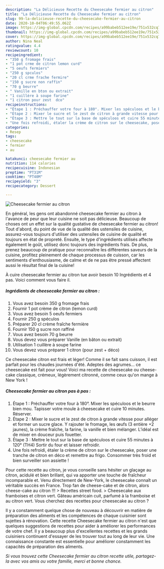 ```yaml
---
description: "La Délicieuse Recette du Cheesecake fermier au citron"
title: "La Délicieuse Recette du Cheesecake fermier au citron"
slug: 99-la-delicieuse-recette-du-cheesecake-fermier-au-citron
date: 2020-10-04T06:49:55.062Z
image: https://img-global.cpcdn.com/recipes/a99babeb512ee19e/751x532cq70/cheesecake-fermier-au-citron-photo-principale-de-la-recette.jpg
thumbnail: https://img-global.cpcdn.com/recipes/a99babeb512ee19e/751x532cq70/cheesecake-fermier-au-citron-photo-principale-de-la-recette.jpg
cover: https://img-global.cpcdn.com/recipes/a99babeb512ee19e/751x532cq70/cheesecake-fermier-au-citron-photo-principale-de-la-recette.jpg
author: Nina Neal
ratingvalue: 4.4
reviewcount: 10
recipeingredient:
- "350 g fromage frais"
- "1 pot crme de citron lemon curd"
- "5 oeufs fermiers"
- "250 g spculos"
- "20 cl crme frache fermire"
- "150 g sucre non raffin"
- "70 g beurre"
- " Vanille en bton ou extrait"
- "1 cuillère à soupe farine"
- "1 citron pour zest  dco"
recipeinstructions:
- "Étape 1 : Préchauffer votre four à 180°. Mixer les spéculoos et le beurre bien mou. Tapisser votre moule à cheesecake et cuire 10 minutes. Réserver."
- "Étape 2 : Mixer le sucre et le zest de citron à grande vitesse pour alléger et former un sucre glace. Y rajouter le fromage, les œufs (3 entière +2 jaunes), la crème fraîche, la farine, la vanille et bien mélanger. L’idéal est de mixer en douceur puis fouetter."
- "Étape 3 : Mettre le tout sur la base de spéculoos et cuire 55 minutes à 120° (TH4) Sortir du four et laisser refroidir."
- "Une fois refroidi, étaler la crème de citron sur le cheesecake, poser une tranche de citron en déco et remettre au frigo. Consommer très froid et bien surveiller son assiette !"
categories:
- Resep
tags:
- cheesecake
- fermier
- au

katakunci: cheesecake fermier au 
nutrition: 114 calories
recipecuisine: Indonesian
preptime: "PT31M"
cooktime: "PT40M"
recipeyield: "3"
recipecategory: Dessert

---
```



![Cheesecake fermier au citron](https://img-global.cpcdn.com/recipes/a99babeb512ee19e/751x532cq70/cheesecake-fermier-au-citron-photo-principale-de-la-recette.jpg)

En général, les gens ont abandonné cheesecake fermier au citron à l'avance de peur que leur cuisine ne soit pas délicieuse. Beaucoup de choses ont un effet sur la qualité gustative de cheesecake fermier au citron! Tout d'abord, du point de vue de la qualité des ustensiles de cuisine, assurez-vous toujours d'utiliser des ustensiles de cuisine de qualité et toujours en état de propreté. Ensuite, le type d'ingrédients utilisés affecte également le goût, utilisez donc toujours des ingrédients frais. De plus, prenez beaucoup de pratique pour reconnaître les différentes saveurs de la cuisine, profitez pleinement de chaque processus de cuisson, car les sentiments d'enthousiasme, de calme et de ne pas être pressé affectent aussi le résultat final de la cuisine!

<!--inarticleads1-->

À cuire cheesecake fermier au citron tue avoir besoin 10 Ingrédients et 4 pas. Voici comment vous faire il.

##### Ingrédients de cheesecake fermier au citron :

1. Vous avez besoin 350 g fromage frais
1. Fournir 1 pot crème de citron (lemon curd)
1. Vous avez besoin 5 oeufs fermiers
1. Fournir 250 g spéculos
1. Préparer 20 cl crème fraîche fermière
1. Fournir 150 g sucre non raffiné
1. Vous avez besoin 70 g beurre
1. Vous devez vous préparer  Vanille (en bâton ou extrait)
1. Utilisation 1 cuillère à soupe farine
1. Vous devez vous préparer 1 citron (pour zest + déco)


Ce cheesecake citron est frais et léger! Comme il se fait sans cuisson, il est parfait pour les chaudes journées d&#39;été. Adeptes des agrumes… ce cheesecake est fait pour vous! Voici ma recette de cheesecake ou cheese-cake classique, crémeux, légèrement citronné, comme ceux qu&#39;on mange à New York ! 

<!--inarticleads2-->

##### Cheesecake fermier au citron pas à pas :

1. Étape 1 : Préchauffer votre four à 180°. Mixer les spéculoos et le beurre bien mou. Tapisser votre moule à cheesecake et cuire 10 minutes. Réserver.
1. Étape 2 : Mixer le sucre et le zest de citron à grande vitesse pour alléger et former un sucre glace. Y rajouter le fromage, les œufs (3 entière +2 jaunes), la crème fraîche, la farine, la vanille et bien mélanger. L’idéal est de mixer en douceur puis fouetter.
1. Étape 3 : Mettre le tout sur la base de spéculoos et cuire 55 minutes à 120° (TH4) Sortir du four et laisser refroidir.
1. Une fois refroidi, étaler la crème de citron sur le cheesecake, poser une tranche de citron en déco et remettre au frigo. Consommer très froid et bien surveiller son assiette !


Pour cette recette au citron, je vous conseille sans hésiter un glaçage au citron, acidulé et bien brillant, qui va apporter une touche de fraîcheur incomparable et. Venu directement de New-York, le cheesecake connaît un véritable succès en France. Trop fan de cheese-cake et de citron, alors cheese-cake au citron !!! &gt; Recettes street food. &gt; Cheesecake aux framboises et citron vert. Gâteau américain cuit, parfumé à la framboise et au citron vert. Vous cherchez des recettes pour cheesecake au citron ? 

<!--inarticleads1-->

<p>
Il y a constamment quelque chose de nouveau à découvrir en matière de préparation des aliments et les compétences de chaque cuisinier sont sujettes à rénovation. Cette recette Cheesecake fermier au citron n'est que quelques suggestions de recettes pour aider à améliorer les performances de votre chef. Il y a beaucoup plus d'excellentes recettes et les grands cuisiniers continuent d'essayer de les trouver tout au long de leur vie. Une connaissance constante est essentielle pour améliorer constamment les capacités de préparation des aliments.
</p>

<p>
<i>Si vous trouvez cette Cheesecake fermier au citron recette utile, partagez-la avec vos amis ou votre famille, merci et bonne chance.</i>
</p>
